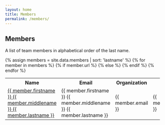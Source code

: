 ```yaml
---
layout: home
title: Members 
permalink: /members/
---
```


## Members

A list of team members in alphabetical order of the last name.

<table class='team'>
    <tr>
        <th>Name</th>
        <th>Email</th>
        <th>Organization</th>
    </tr>
    {% assign members = site.data.members | sort: 'lastname' %}
    {% for member in members %}
    <tr>
        {% if member.url %}
            <td><a href="{{ member.url }}">{{ member.firstname }} {{ member.middlename }} {{ member.lastname }}</a></td>
        {% else %}
            <td>{{ member.firstname }} {{ member.middlename }} {{ member.lastname }}</td>
        {% endif %}
        <td>{{ member.email }}</td>
        <td>{{ member.organization }}</td>
    </tr>
    {% endfor %}
</table>
